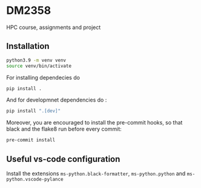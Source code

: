 # DM2358
HPC course, assignments and project
## Installation
```bash
python3.9 -m venv venv  
source venv/bin/activate
```

For installing dependecies do 

```bash
pip install .
```

And for developmnet dependencies do :
```bash
pip install ".[dev]"
```

Moreover, you are encouraged to install the pre-commit hooks, so that black and the flake8 run before every commit:
```bash
pre-commit install
```

## Useful vs-code configuration
Install the extensions `ms-python.black-formatter`, `ms-python.python` and `ms-python.vscode-pylance`

